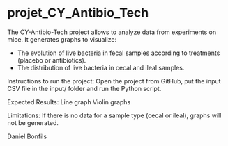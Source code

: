 # projet_CY_Antibio_Tech

The CY-Antibio-Tech project allows to analyze data from experiments on mice. It generates graphs to visualize:
- The evolution of live bacteria in fecal samples according to treatments (placebo or antibiotics).
- The distribution of live bacteria in cecal and ileal samples.


Instructions to run the project:
Open the project from GitHub, put the input CSV file in the input/ folder and run the Python script.


Expected Results:
Line graph
Violin graphs

Limitations:
If there is no data for a sample type (cecal or ileal), graphs will not be generated.

Daniel Bonfils
